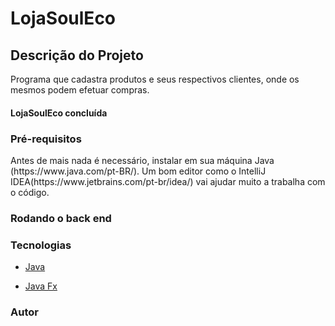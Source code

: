 # LojaSoulEco

## Descrição do Projeto
<p aligh="center">Programa que cadastra produtos e seus respectivos clientes, onde os mesmos podem efetuar compras.</p>

<h4 aligh="center">
  LojaSoulEco concluída 
</h4>

### Pré-requisitos
<p aligh="center">Antes de mais nada é necessário, instalar em sua máquina Java (https://www.java.com/pt-BR/).
Um bom editor como o IntelliJ IDEA(https://www.jetbrains.com/pt-br/idea/) vai ajudar muito a trabalha com o código.</p>

### Rodando o back end

### Tecnologias
<p aligh="center>"As seguintes ferramentas foram utilizadas para construir o projeto:</p>

- [Java](https://www.java.com/pt-BR/)

- [Java Fx](https://openjfx.io/)

### Autor

